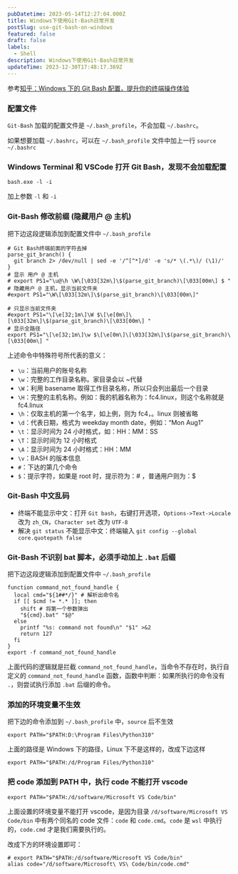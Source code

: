 ```yaml
---
pubDatetime: 2023-05-14T12:27:04.000Z
title: Windows下使用Git-Bash日常开发
postSlug: use-git-bash-on-windows
featured: false
draft: false
labels:
  - Shell
description: Windows下使用Git-Bash日常开发
updateTime: 2023-12-30T17:48:17.369Z
---
```


参考[知乎：Windows 下的 Git Bash 配置，提升你的终端操作体验](https://zhuanlan.zhihu.com/p/418321777)

### 配置文件

`Git-Bash` 加载的配置文件是 `~/.bash_profile`，不会加载 `~/.bashrc`。

如果想要加载 `~/.bashrc`，可以在 `~/.bash_profile` 文件中加上一行 `source ~/.bashrc`

### Windows Terminal 和 VSCode 打开 Git Bash，发现不会加载配置

`bash.exe -l -i`

加上参数 `-l` 和 `-i`

### Git-Bash 修改前缀 (隐藏用户 @ 主机)

把下边这段逻辑添加到配置文件中 `~/.bash_profile`

```shell
# Git Bash终端前面的字符去掉
parse_git_branch() {
  git branch 2> /dev/null | sed -e '/^[^*]/d' -e 's/* \(.*\)/ (\1)/'
}
# 显示 用户 @ 主机
# export PS1="\u@\h \W\[\033[32m\]\$(parse_git_branch)\[\033[00m\] $ "
# 隐藏用户 @ 主机，显示当前文件夹
#export PS1="\W\[\033[32m\]\$(parse_git_branch)\[\033[00m\]"

# 只显示当前文件夹
#export PS1="\[\e[32;1m\]\W $\[\e[0m\]\[\033[32m\]\$(parse_git_branch)\[\033[00m\] "
# 显示全路径
export PS1="\[\e[32;1m\]\w $\[\e[0m\]\[\033[32m\]\$(parse_git_branch)\[\033[00m\] "
```

上述命令中特殊符号所代表的意义：

- `\u`：当前用户的账号名称
- `\w`：完整的工作目录名称。家目录会以 ~代替
- `\W`：利用 basename 取得工作目录名称，所以只会列出最后一个目录
- `\H`：完整的主机名称。例如：我的机器名称为：fc4.linux，则这个名称就是 fc4.linux
- `\h`：仅取主机的第一个名字，如上例，则为 fc4，。linux 则被省略
- `\d`：代表日期，格式为 weekday month date，例如：“Mon Aug1”
- `\t`：显示时间为 24 小时格式，如：HH：MM：SS
- `\T`：显示时间为 12 小时格式
- `\A`：显示时间为 24 小时格式：HH：MM
- `\v`：BASH 的版本信息
- `#`：下达的第几个命令
- `$`：提示字符，如果是 root 时，提示符为：# ，普通用户则为：$

### Git-Bash 中文乱码

- 终端不能显示中文：打开 `Git bash`，右键打开选项，`Options->Text->Locale` 改为 `zh_CN`，`Character set` 改为 `UTF-8`
- 解决 `git status` 不能显示中文：终端输入 `git config --global core.quotepath false`

### Git-Bash 不识别 bat 脚本，必须手动加上 `.bat` 后缀

把下边这段逻辑添加到配置文件中 `~/.bash_profile`

```shell
function command_not_found_handle {
  local cmd="${1##*/}" # 解析出命令名
  if [[ $cmd != *.* ]]; then
    shift # 将第一个参数弹出
    "${cmd}.bat" "$@"
  else
    printf "%s: command not found\n" "$1" >&2
    return 127
  fi
}
export -f command_not_found_handle
```

上面代码的逻辑就是拦截 `command_not_found_handle`，当命令不存在时，执行自定义的 `command_not_found_handle` 函数，函数中判断：如果所执行的命令没有 `.`，则尝试执行添加 `.bat` 后缀的命令。

### 添加的环境变量不生效

把下边的命令添加到 `~/.bash_profile` 中，`source` 后不生效

```shell
export PATH="$PATH:D:\Program Files\Python310"
```

上面的路径是 Windows 下的路径，Linux 下不是这样的，改成下边这样

```shell
export PATH="$PATH:/d/Program Files/Python310"
```

### 把 code 添加到 PATH 中，执行 code 不能打开 vscode

```shell
export PATH="$PATH:/d/software/Microsoft VS Code/bin"
```

上面设置的环境变量不能打开 vscode，是因为目录 `/d/software/Microsoft VS Code/bin` 中有两个同名的 code 文件：`code` 和 `code.cmd`。`code` 是 `wsl` 中执行的，`code.cmd` 才是我们需要执行的。

改成下方的环境设置即可：

```shell
# export PATH="$PATH:/d/software/Microsoft VS Code/bin"
alias code="/d/software/Microsoft\ VS\ Code/bin/code.cmd"
```
